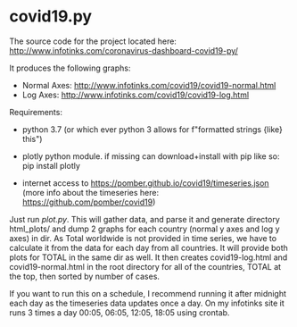 # covid19.py

The source code for the project located here: http://www.infotinks.com/coronavirus-dashboard-covid19-py/

It produces the following graphs:
- Normal Axes: http://www.infotinks.com/covid19/covid19-normal.html
- Log Axes: http://www.infotinks.com/covid19/covid19-log.html

Requirements:

* python 3.7 (or which ever python 3 allows for f"formatted strings {like} this")

* plotly python module. if missing can download+install with pip like so:
pip install plotly

* internet access to https://pomber.github.io/covid19/timeseries.json (more info about the timeseries here: https://github.com/pomber/covid19)

Just run *plot.py*. This will gather data, and parse it and generate directory html_plots/ and dump 2 graphs for each country (normal y axes and log y axes) in dir. As Total worldwide is not provided in time series, we have to calculate it from the data for each day from all countries. It will provide both plots for TOTAL in the same dir as well. It then creates covid19-log.html and covid19-normal.html in the root directory for all of the countries, TOTAL at the top, then sorted by number of cases.

If you want to run this on a schedule, I recommend running it after midnight each day as the timeseries data updates once a day. On my infotinks site it runs 3 times a day 00:05, 06:05, 12:05, 18:05 using crontab.
